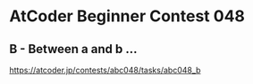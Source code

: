 # AtCoder Beginner Contest 048

## B - Between a and b ...

https://atcoder.jp/contests/abc048/tasks/abc048_b

